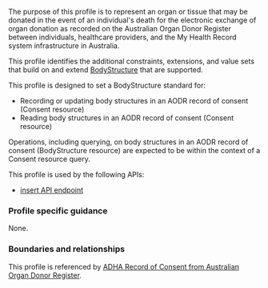 The purpose of this profile is to represent an organ or tissue that may be donated in the event of an individual's death for the electronic exchange of organ donation as recorded on the Australian Organ Donor Register between individuals, healthcare providers, and the My Health Record system infrastructure in Australia.

This profile identifies the additional constraints, extensions, and value sets that build on and extend [BodyStructure](http://hl7.org/fhir/R4/bodystructure.html) that are supported. 

This profile is designed to set a BodyStructure standard for:
* Recording or updating body structures in an AODR record of consent (Consent resource)
* Reading body structures in an AODR record of consent (Consent resource)

Operations, including querying, on body structures in an AODR record of consent (BodyStructure resource) are expected to be within the context of a Consent resource query.

This profile is used by the following APIs:
* [insert API endpoint](StructureDefinition-TBD-1.html)


### Profile specific guidance
None.


### Boundaries and relationships
This profile is referenced by 
[ADHA Record of Consent from Australian Organ Donor Register](StructureDefinition-dh-consent-aodr-1.html).